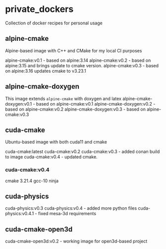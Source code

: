 # private_dockers #

Collection of docker recipes for personal usage

## alpine-cmake ##

Alpine-based image with C++ and CMake for my local CI purposes

alpine-cmake:v0.1 - based on alpine:3.14
alpine-cmake:v0.2 - based on alpine:3.15 and brings update to cmake version.
alpine-cmake:v0.3 - based on alpine:3.16 updates cmake to v3.23.1

## alpine-cmake-doxygen ##

This image extends `alpine-cmake` with doxygen and latex
alpine-cmake-doxygen:v0.1 - based on alpine-cmake:v0.1
alpine-cmake-doxygen:v0.2 - based on alpine-cmake:v0.2
alpine-cmake-doxygen:v0.3 - based on alpine-cmake:v0.3

## cuda-cmake ##

Ubuntu-based image with both cuda11 and cmake

cuda-cmake:latest
cuda-cmake:v0.2
cuda-cmake:v0.3 - added conan build to image
cuda-cmake:v0.4 - updated cmake.

### cuda-cmake:v0.4 ###

cmake 3.21.4
gcc-10
ninja

## cuda-physics ##

cuda-physics:v0.3
cuda-physics:v0.4 - added more python files
cuda-physics:v0.4.1 - fixed mesa-3d requirements

## cuda-cmake-open3d ##

cuda-cmake-open3d:v0.2 - working image for open3d-based project